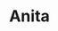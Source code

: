 ---
image_mobile: /assets/images/anita_legacy_mobile.jpg
accessibleDescription: Anita is a Dwarven woman with dark brown
  eyes, and short, dark hair styled in dreads. She wears a blue shortsleeved
  dress with a white chef's apron.
title: Anita
visible: false
type: character
---